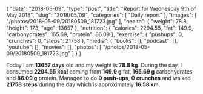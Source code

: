 {
    "date": "2018-05-09",
    "type": "post",
    "title": "Report for Wednesday 9th of May 2018",
    "slug": "2018\/05\/09",
    "categories": [
        "Daily report"
    ],
    "images": [
        "\/photos\/2018-05-09\/20180509_181723.jpg"
    ],
    "health": {
        "weight": 78.8,
        "height": 173,
        "age": 13657
    },
    "nutrition": {
        "calories": 2294.55,
        "fat": 149.9,
        "carbohydrates": 165.69,
        "protein": 86.09
    },
    "exercise": {
        "pushups": 0,
        "crunches": 0,
        "steps": 21758
    },
    "media": {
        "books": [],
        "podcast": [],
        "youtube": [],
        "movies": [],
        "photos": [
            "\/photos\/2018-05-09\/20180509_181723.jpg"
        ]
    }
}

Today I am <strong>13657 days</strong> old and my weight is <strong>78.8 kg</strong>. During the day, I consumed <strong>2294.55 kcal</strong> coming from <strong>149.9 g</strong> fat, <strong>165.69 g</strong> carbohydrates and <strong>86.09 g</strong> protein. Managed to do <strong>0 push-ups</strong>, <strong>0 crunches</strong> and walked <strong>21758 steps</strong> during the day which is approximately <strong>16.58 km</strong>.